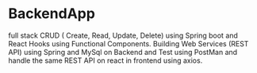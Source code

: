# BackendApp
full stack CRUD ( Create, Read, Update, Delete) using Spring boot and React Hooks using Functional Components. Building Web Services (REST API) using Spring and MySql on Backend and Test using PostMan and handle the same REST API on react in frontend using axios. 
